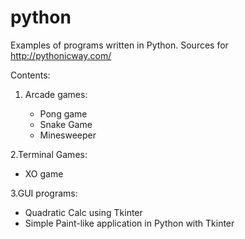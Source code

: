 python
======

Examples of programs written in Python.
Sources for http://pythonicway.com/

Contents: 

1. Arcade games:

   - Pong game
   - Snake Game
   - Minesweeper

2.Terminal Games:
   - XO game
 
3.GUI programs:
   - Quadratic Calc using Tkinter
   - Simple Paint-like application in Python with Tkinter
